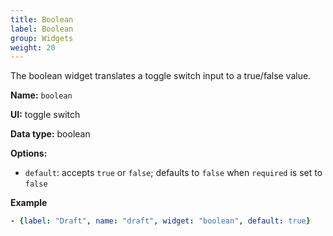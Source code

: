 ```yaml
---
title: Boolean
label: Boolean
group: Widgets
weight: 20
---
```


The boolean widget translates a toggle switch input to a true/false value.

**Name:** `boolean`

**UI:** toggle switch

**Data type:** boolean

**Options:**

- `default`: accepts `true` or `false`; defaults to `false` when `required` is set to `false`

**Example**

```yaml
- {label: "Draft", name: "draft", widget: "boolean", default: true}
```
